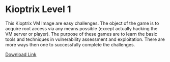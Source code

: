 # Kioptrix Level 1



This Kioptrix VM Image are easy challenges. The object of the game is to acquire root access via any means possible (except actually hacking the VM server or player). The purpose of these games are to learn the basic tools and techniques in vulnerability assessment and exploitation. There are more ways then one to successfully complete the challenges.

[Download Link](https://www.vulnhub.com/entry/kioptrix-level-1-1,22/)

[](https://github.com/satharv/Oscp_Prep/blob/main/Writeups/vulnhub/Kioptrix_level_1/images/1.png)
